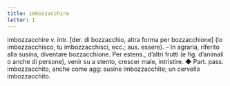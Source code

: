 ```yaml
---
title: imbozzacchire
letter: I
---
```

imbozzacchire v. intr. [der. di bozzacchio, altra forma per bozzacchione] (io imbozzacchisco, tu imbozzacchisci, ecc.; aus. essere). – In agraria, riferito alla susina, diventare bozzacchione. Per estens., d’altri frutti (e fig. d’animali o anche di persone), venir su a stento, crescer male, intristire. ◆ Part. pass. imbozzacchito, anche come agg: susine imbozzacchite; un cervello imbozzacchito.